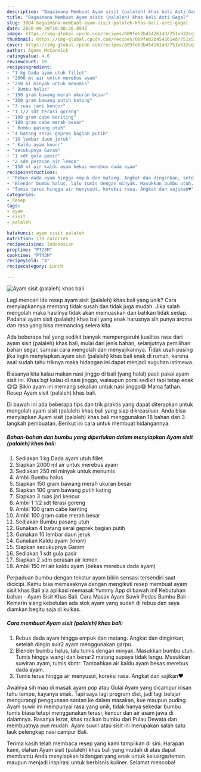 ```yaml
---
description: "Bagaimana Membuat Ayam sisit (palaleh) khas bali Anti Gagal"
title: "Bagaimana Membuat Ayam sisit (palaleh) khas bali Anti Gagal"
slug: 3004-bagaimana-membuat-ayam-sisit-palaleh-khas-bali-anti-gagal
date: 2020-09-20T10:40:26.894Z
image: https://img-global.cpcdn.com/recipes/089feb2b4542614d/751x532cq70/ayam-sisit-palaleh-khas-bali-foto-resep-utama.jpg
thumbnail: https://img-global.cpcdn.com/recipes/089feb2b4542614d/751x532cq70/ayam-sisit-palaleh-khas-bali-foto-resep-utama.jpg
cover: https://img-global.cpcdn.com/recipes/089feb2b4542614d/751x532cq70/ayam-sisit-palaleh-khas-bali-foto-resep-utama.jpg
author: Agnes McCormick
ratingvalue: 4.6
reviewcount: 10
recipeingredient:
- "1 kg Dada ayam utuh fillet"
- "2000 ml air untuk merebus ayam"
- "250 ml minyak untuk menumis"
- " Bumbu halus"
- "150 gram bawang merah ukuran besar"
- "100 gram bawang putih kating"
- "3 ruas jari kencur"
- "1 1/2 sdt terasi goreng"
- "100 gram cabe keriting"
- "100 gram cabe merah besar"
- " Bumbu pasang utuh"
- "4 batang serai geprek bagian putih"
- "10 lembar daun jeruk"
- " Kaldu ayam knorr"
- "secukupnya Garam"
- "1 sdt gula pasir"
- "2 sdm perasan air lemon"
- "150 ml air kaldu ayam bekas merebus dada ayam"
recipeinstructions:
- "Rebus dada ayam hingga empuk dan matang. Angkat dan dinginkan, setelah dingin suir2 ayam menggunakan garpu."
- "Blender bumbu halus, lalu tumis dengan minyak. Masukkan bumbu utuh. Tumis hingga wangi dan benar2 matang supaya tidak langu. Masukkan suwiran ayam, tumis sbntr. Tambahkan air kaldu ayam bekas merebus dada ayam."
- "Tumis terus hingga air menyusut, koreksi rasa. Angkat dan sajikan♥️"
categories:
- Resep
tags:
- ayam
- sisit
- palaleh

katakunci: ayam sisit palaleh 
nutrition: 179 calories
recipecuisine: Indonesian
preptime: "PT23M"
cooktime: "PT43M"
recipeyield: "4"
recipecategory: Lunch

---
```



![Ayam sisit (palaleh) khas bali](https://img-global.cpcdn.com/recipes/089feb2b4542614d/751x532cq70/ayam-sisit-palaleh-khas-bali-foto-resep-utama.jpg)

Lagi mencari ide resep ayam sisit (palaleh) khas bali yang unik? Cara menyiapkannya memang tidak susah dan tidak juga mudah. Jika salah mengolah maka hasilnya tidak akan memuaskan dan bahkan tidak sedap. Padahal ayam sisit (palaleh) khas bali yang enak harusnya sih punya aroma dan rasa yang bisa memancing selera kita.

Ada beberapa hal yang sedikit banyak mempengaruhi kualitas rasa dari ayam sisit (palaleh) khas bali, mulai dari jenis bahan, selanjutnya pemilihan bahan segar, sampai cara mengolah dan menyajikannya. Tidak usah pusing jika ingin menyiapkan ayam sisit (palaleh) khas bali enak di rumah, karena asal sudah tahu triknya maka hidangan ini dapat menjadi suguhan istimewa.

Biasanya kita kalau makan nasi jinggo di bali (yang halal) pasti pakai ayam sisit ini. Khas bgt kalau di nasi jinggo, walaupun porsi sedikit tapi tetap enak😋😋 Bikin ayam ini memang sekalian untuk nasi jinggo😄 Mama fathan. Resep Ayam sisit (palaleh) khas bali.


Di bawah ini ada beberapa tips dan trik praktis yang dapat diterapkan untuk mengolah ayam sisit (palaleh) khas bali yang siap dikreasikan. Anda bisa menyiapkan Ayam sisit (palaleh) khas bali menggunakan 18 bahan dan 3 langkah pembuatan. Berikut ini cara untuk membuat hidangannya.

<!--inarticleads1-->

##### Bahan-bahan dan bumbu yang diperlukan dalam menyiapkan Ayam sisit (palaleh) khas bali:

1. Sediakan 1 kg Dada ayam utuh fillet
1. Siapkan 2000 ml air untuk merebus ayam
1. Sediakan 250 ml minyak untuk menumis
1. Ambil  Bumbu halus
1. Siapkan 150 gram bawang merah ukuran besar
1. Siapkan 100 gram bawang putih kating
1. Siapkan 3 ruas jari kencur
1. Ambil 1 1/2 sdt terasi goreng
1. Ambil 100 gram cabe keriting
1. Ambil 100 gram cabe merah besar
1. Sediakan  Bumbu pasang utuh
1. Gunakan 4 batang serai geprek bagian putih
1. Gunakan 10 lembar daun jeruk
1. Gunakan  Kaldu ayam (knorr)
1. Siapkan secukupnya Garam
1. Sediakan 1 sdt gula pasir
1. Siapkan 2 sdm perasan air lemon
1. Ambil 150 ml air kaldu ayam (bekas merebus dada ayam)


Perpaduan bumbu dengan tekstur ayam bikin sensasi tersendiri saat dicicipi. Kamu bisa memasaknya dengan mengikuti resep membuat ayam sisit khas Bali ala aplikasi memasak Yummy App di bawah ini! Kebutuhan bahan - Ayam Sisit Khas Bali. Cara Masak Ayam Suwir Pedas Bumbu Bali - Kemarin siang kebetulan ada stok ayam yang sudah di rebus dan saya diamkan begitu saja di kulkas. 

<!--inarticleads2-->

##### Cara membuat Ayam sisit (palaleh) khas bali:

1. Rebus dada ayam hingga empuk dan matang. Angkat dan dinginkan, setelah dingin suir2 ayam menggunakan garpu.
1. Blender bumbu halus, lalu tumis dengan minyak. Masukkan bumbu utuh. Tumis hingga wangi dan benar2 matang supaya tidak langu. Masukkan suwiran ayam, tumis sbntr. Tambahkan air kaldu ayam bekas merebus dada ayam.
1. Tumis terus hingga air menyusut, koreksi rasa. Angkat dan sajikan♥️


Awalnya sih mau di masak ayam pop atau Gulai Ayam yang dicampur irisan tahu tempe, kayanya enak. Tapi saya lagi program diet, jadi lagi belajar mengurangi penggunaan santan ke dalam masakan, kue maupun puding. Ayam suwir ini mempunyai rasa yang unik, tidak hanya sekedar bumbu tumis biasa tetapi menggunakan terasi, kencur dan air asam jawa di dalamnya. Rasanya lezat, khas racikan bumbu dari Pulau Dewata dan membuatnya pun mudah. Ayam suwir atau sisit ini merupakan salah satu lauk pelengkap nasi campur Bali. 

Terima kasih telah membaca resep yang kami tampilkan di sini. Harapan kami, olahan Ayam sisit (palaleh) khas bali yang mudah di atas dapat membantu Anda menyiapkan hidangan yang enak untuk keluarga/teman maupun menjadi inspirasi untuk berbisnis kuliner. Selamat mencoba!

